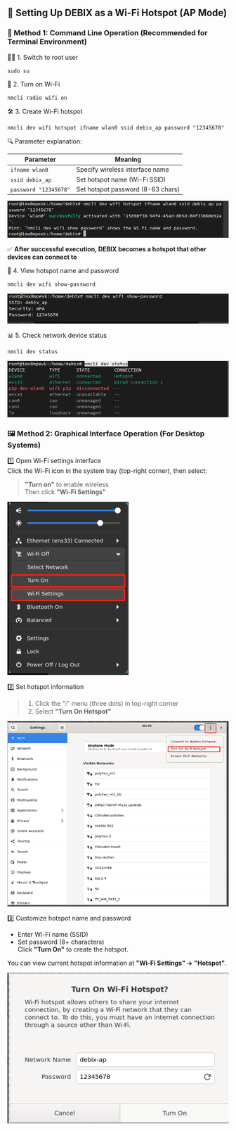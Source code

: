 ## 📶 Setting Up DEBIX as a Wi-Fi Hotspot (AP Mode)

### 🧾 Method 1: Command Line Operation (Recommended for Terminal Environment)

🧑‍💻 1. Switch to root user
```shell
sudo su
```

📡 2. Turn on Wi-Fi
```shell
nmcli radio wifi on
```

🛠️ 3. Create Wi-Fi hotspot
```shell
nmcli dev wifi hotspot ifname wlan0 ssid debix_ap password "12345678"
```

🔍 Parameter explanation:

| Parameter             | Meaning                          |
|-----------------------|----------------------------------|
| `ifname wlan0`       | Specify wireless interface name  |
| `ssid debix_ap`      | Set hotspot name (Wi-Fi SSID)    |
| `password "12345678"`| Set hotspot password (8-63 chars)|

![image-20250630095240251](./image-20250630095240251.png)

✅ **After successful execution, DEBIX becomes a hotspot that other devices can connect to**

🔎 4. View hotspot name and password
```shell
nmcli dev wifi show-password
```

![image-20250630095454433](./image-20250630095454433.png)

📊 5. Check network device status
```shell
nmcli dev status
```

![image-20250630095522900](./image-20250630095522900.png)

### 🖼️ Method 2: Graphical Interface Operation (For Desktop Systems)

1️⃣ Open Wi-Fi settings interface  
Click the Wi-Fi icon in the system tray (top-right corner), then select:  
> **"Turn on"** to enable wireless  
> Then click **"Wi-Fi Settings"**  

![image-20250630095717847](./image-20250630095717847.png)

2️⃣ Set hotspot information  
> 1. Click the "⁝" menu (three dots) in top-right corner  
> 2. Select **"Turn On Hotspot"**  

![image-20250630095901680](./image-20250630095901680.png)

3️⃣ Customize hotspot name and password  
- Enter Wi-Fi name (SSID)  
- Set password (8+ characters)  
Click **"Turn On"** to create the hotspot.  

You can view current hotspot information at **"Wi-Fi Settings" → "Hotspot"**.  

![image-20250630100019673](./image-20250630100019673.png)